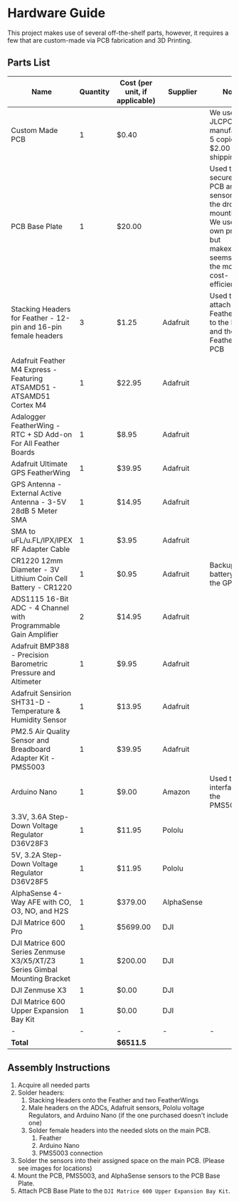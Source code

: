 # Hardware Guide

This project makes use of several off-the-shelf parts, however, it requires a few that are custom-made via PCB fabrication and 3D Printing.

## Parts List

| Name                                                                      | Quantity | Cost (per unit, if applicable) | Supplier   | Notes                                                                                                                                        |
| ------------------------------------------------------------------------- | -------- | ------------------------------ | ---------- | -------------------------------------------------------------------------------------------------------------------------------------------- |
| Custom Made PCB                                                           | 1        | \$0.40                         |            | We used JLCPCB to manufacture 5 copies for \$2.00 + shipping                                                                                 |
| PCB Base Plate                                                            | 1        | \$20.00                        |            | Used to secure the PCB and sensors to the drone's mounting kit. We used our own printer but makexyz.com seems to be the most cost-efficient. |
| Stacking Headers for Feather - 12-pin and 16-pin female headers           | 3        | \$1.25                         | Adafruit   | Used to attach the FeatherWings to the Feather and the Feather to the PCB                                                                    |
| Adafruit Feather M4 Express - Featuring ATSAMD51 - ATSAMD51 Cortex M4     | 1        | \$22.95                        | Adafruit   |                                                                                                                                              |
| Adalogger FeatherWing - RTC + SD Add-on For All Feather Boards            | 1        | \$8.95                         | Adafruit   |                                                                                                                                              |
| Adafruit Ultimate GPS FeatherWing                                         | 1        | \$39.95                        | Adafruit   |                                                                                                                                              |
| GPS Antenna - External Active Antenna - 3-5V 28dB 5 Meter SMA             | 1        | \$14.95                        | Adafruit   |                                                                                                                                              |
| SMA to uFL/u.FL/IPX/IPEX RF Adapter Cable                                 | 1        | \$3.95                         | Adafruit   |                                                                                                                                              |
| CR1220 12mm Diameter - 3V Lithium Coin Cell Battery - CR1220              | 1        | \$0.95                         | Adafruit   | Backup battery for the GPS                                                                                                                   |
| ADS1115 16-Bit ADC - 4 Channel with Programmable Gain Amplifier           | 2        | \$14.95                        | Adafruit   |                                                                                                                                              |
| Adafruit BMP388 - Precision Barometric Pressure and Altimeter             | 1        | \$9.95                         | Adafruit   |                                                                                                                                              |
| Adafruit Sensirion SHT31-D - Temperature & Humidity Sensor                | 1        | \$13.95                        | Adafruit   |                                                                                                                                              |
| PM2.5 Air Quality Sensor and Breadboard Adapter Kit - PMS5003             | 1        | \$39.95                        | Adafruit   |                                                                                                                                              |
| Arduino Nano                                                              | 1        | \$9.00                         | Amazon     | Used to interface with the PMS5003                                                                                                           |
| 3.3V, 3.6A Step-Down Voltage Regulator D36V28F3                           | 1        | \$11.95                        | Pololu     |                                                                                                                                              |
| 5V, 3.2A Step-Down Voltage Regulator D36V28F5                             | 1        | \$11.95                        | Pololu     |                                                                                                                                              |
| AlphaSense 4-Way AFE with CO, O3, NO, and H2S                             | 1        | \$379.00                       | AlphaSense |                                                                                                                                              |
| DJI Matrice 600 Pro                                                       | 1        | \$5699.00                      | DJI        |                                                                                                                                              |
| DJI Matrice 600 Series Zenmuse X3/X5/XT/Z3 Series Gimbal Mounting Bracket | 1        | \$200.00                       | DJI        |                                                                                                                                              |
| DJI Zenmuse X3                                                            | 1        | \$0.00                         | DJI        |                                                                                                                                              |
| DJI Matrice 600 Upper Expansion Bay Kit                                   | 1        | \$0.00                         | DJI        |                                                                                                                                              |
| -                                                                         | -        | -                              | -          | -                                                                                                                                            |
| **Total**                                                                 |          | **\$6511.5**                   |            |                                                                                                                                              |

## Assembly Instructions

1. Acquire all needed parts
2. Solder headers:
    1. Stacking Headers onto the Feather and two FeatherWings
    2. Male headers on the ADCs, Adafruit sensors, Pololu voltage Regulators, and Arduino Nano (if the one purchased doesn't include one)
    3. Solder female headers into the needed slots on the main PCB.
        1. Feather
        2. Arduino Nano
        3. PMS5003 connection
3. Solder the sensors into their assigned space on the main PCB. (Please see images for locations)
4. Mount the PCB, PMS5003, and AlphaSense sensors to the PCB Base Plate.
5. Attach PCB Base Plate to the `DJI Matrice 600 Upper Expansion Bay Kit`.
